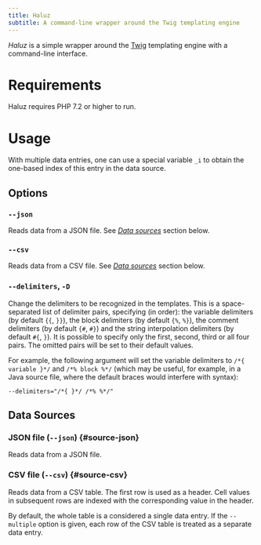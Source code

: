 ```yaml
---
title: Haluz
subtitle: A command-line wrapper around the Twig templating engine
---
```


_Haluz_ is a simple wrapper around the [Twig](https://twig.symfony.com/)
templating engine with a command-line interface.

Requirements
============
Haluz requires PHP 7.2 or higher to run.

Usage
=====

With multiple data entries, one can use a special variable `_i` to obtain the
one-based index of this entry in the data source.

Options
-------

### `--json`
Reads data from a JSON file. See [_Data sources_](#source-json) section below.

### `--csv`
Reads data from a CSV file. See [_Data sources_](#source-csv) section below.

### `--delimiters`, `-D`
Change the delimiters to be recognized in the templates.
This is a space-separated list of delimiter pairs, specifying (in order):
the variable delimiters (by default `{{`, `}}`),
the block delimiters (by default `{%`, `%}`),
the comment delimiters (by default `{#`, `#}`)
and the string interpolation delimiters (by default `#{`, `}`).
It is possible to specify only the first, second, third or all four pairs.
The omitted pairs will be set to their default values.

For example, the following argument will set the variable delimiters to
`/*{ variable }*/` and `/*% block %*/` (which may be useful, for example,
in a Java source file, where the default braces would interfere with syntax):

```
--delimiters="/*{ }*/ /*% %*/"
```

Data Sources
------------

### JSON file (`--json`) {#source-json}
Reads data from a JSON file.

### CSV file (`--csv`) {#source-csv}
Reads data from a CSV table. The first row is used as a header.
Cell values in subsequent rows are indexed with the corresponding value
in the header.

By default, the whole table is a considered a single data entry.
If the `--multiple` option is given, each row of the CSV table is treated
as a separate data entry.
